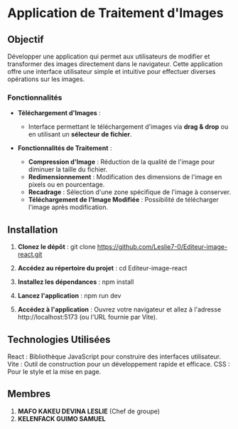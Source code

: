 # Application de Traitement d'Images

## Objectif
Développer une application qui permet aux utilisateurs de modifier et transformer des images directement dans le navigateur.
Cette application offre une interface utilisateur simple et intuitive pour effectuer diverses opérations sur les images.

### Fonctionnalités

- **Téléchargement d'Images** : 
  - Interface permettant le téléchargement d'images via **drag & drop** ou en utilisant un **sélecteur de fichier**.

- **Fonctionnalités de Traitement** :
  - **Compression d'Image** : Réduction de la qualité de l'image pour diminuer la taille du fichier.
  - **Redimensionnement** : Modification des dimensions de l'image en pixels ou en pourcentage.
  - **Recadrage** : Sélection d'une zone spécifique de l'image à conserver.
  - **Téléchargement de l'Image Modifiée** : Possibilité de télécharger l'image après modification.

## Installation

1. **Clonez le dépôt** :
   git clone https://github.com/Leslie7-0/Editeur-image-react.git
   
2. **Accédez au répertoire du projet** :
  cd Editeur-image-react

4. **Installez les dépendances** :
  npm install

6. **Lancez l'application** :
  npm run dev

7. **Accédez à l'application** :
Ouvrez votre navigateur et allez à l'adresse http://localhost:5173 (ou l'URL fournie par Vite).

## Technologies Utilisées
React : Bibliothèque JavaScript pour construire des interfaces utilisateur.
Vite : Outil de construction pour un développement rapide et efficace.
CSS : Pour le style et la mise en page.

## Membres 

1. **MAFO KAKEU DEVINA LESLIE** (Chef de groupe)
2. **KELENFACK GUIMO SAMUEL**
